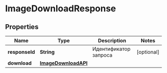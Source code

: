 

# ImageDownloadResponse


## Properties

| Name | Type | Description | Notes |
|------------ | ------------- | ------------- | -------------|
|**responseId** | **String** | Идентификатор запроса |  [optional] |
|**download** | [**ImageDownloadAPI**](ImageDownloadAPI.md) |  |  |




